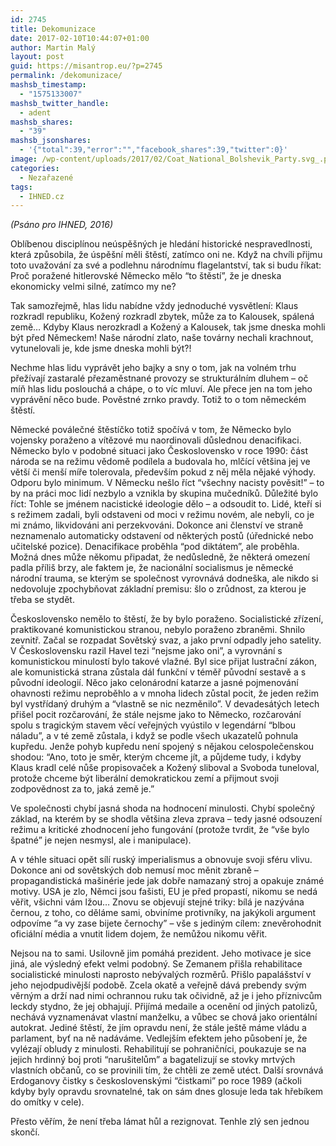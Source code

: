 ```yaml
---
id: 2745
title: Dekomunizace
date: 2017-02-10T10:44:07+01:00
author: Martin Malý
layout: post
guid: https://misantrop.eu/?p=2745
permalink: /dekomunizace/
mashsb_timestamp:
  - "1575133007"
mashsb_twitter_handle:
  - adent
mashsb_shares:
  - "39"
mashsb_jsonshares:
  - '{"total":39,"error":"","facebook_shares":39,"twitter":0}'
image: /wp-content/uploads/2017/02/Coat_National_Bolshevik_Party.svg_.png
categories:
  - Nezařazené
tags:
  - IHNED.cz
---
```

<span style="font-weight: 400;"><em>(Psáno pro IHNED, 2016)</em></span>

<span style="font-weight: 400;">Oblíbenou disciplínou neúspěšných je hledání historické nespravedlnosti, která způsobila, že úspěšní měli štěstí, zatímco oni ne. Když na chvíli přijmu toto uvažování za své a podlehnu národnímu flagelantství, tak si budu říkat: Proč poražené hitlerovské Německo mělo “to štěstí”, že je dneska ekonomicky velmi silné, zatímco my ne?</span>

<span style="font-weight: 400;">Tak samozřejmě, hlas lidu nabídne vždy jednoduché vysvětlení: Klaus rozkradl republiku, Kožený rozkradl zbytek, může za to Kalousek, spálená země… Kdyby Klaus nerozkradl a Kožený a Kalousek, tak jsme dneska mohli být před Německem! Naše národní zlato, naše továrny nechali krachnout, vytunelovali je, kde jsme dneska mohli být?!</span>

<span style="font-weight: 400;">Nechme hlas lidu vyprávět jeho bajky a sny o tom, jak na volném trhu přežívají zastaralé přezaměstnané provozy se strukturálním dluhem &#8211; oč míň hlas lidu poslouchá a chápe, o to víc mluví. Ale přece jen na tom jeho vyprávění něco bude. Pověstné zrnko pravdy. Totiž to o tom německém štěstí.</span>

<span style="font-weight: 400;">Německé poválečné štěstíčko totiž spočívá v tom, že Německo bylo vojensky poraženo a vítězové mu naordinovali důslednou denacifikaci. Německo bylo v podobné situaci jako Československo v roce 1990: část národa se na režimu vědomě podílela a budovala ho, mlčící většina jej ve větší či menší míře tolerovala, především pokud z něj měla nějaké výhody. Odporu bylo minimum. V Německu nešlo říct “všechny nacisty pověsit!” &#8211; to by na práci moc lidí nezbylo a vznikla by skupina mučedníků. Důležité bylo říct: Tohle se jménem nacistické ideologie dělo &#8211; a odsoudit to. Lidé, kteří si s režimem zadali, byli odstaveni od moci v režimu novém, ale nebyli, co je mi známo, likvidováni ani perzekvováni. Dokonce ani členství ve straně neznamenalo automaticky odstavení od některých postů (úřednické nebo učitelské pozice). Denacifikace proběhla “pod diktátem”, ale proběhla. Možná dnes může někomu připadat, že nedůsledně, že některá omezení padla příliš brzy, ale faktem je, že nacionální socialismus je německé národní trauma, se kterým se společnost vyrovnává dodneška, ale nikdo si nedovoluje zpochybňovat základní premisu: šlo o zrůdnost, za kterou je třeba se stydět.</span>

<span style="font-weight: 400;">Československo nemělo to štěstí, že by bylo poraženo. Socialistické zřízení, praktikované komunistickou stranou, nebylo poraženo zbraněmi. Shnilo zevnitř. Začal se rozpadat Sovětský svaz, a jako první odpadly jeho satelity. V Československu razil Havel tezi “nejsme jako oni”, a vyrovnání s komunistickou minulostí bylo takové vlažné. Byl sice přijat lustrační zákon, ale komunistická strana zůstala dál funkční v téměř původní sestavě a s původní ideologií. Něco jako celonárodní katarze a jasné pojmenování ohavnosti režimu neproběhlo a v mnoha lidech zůstal pocit, že jeden režim byl vystřídaný druhým a “vlastně se nic nezměnilo”. V devadesátých letech přišel pocit rozčarování, že stále nejsme jako to Německo, rozčarování spolu s tragickým stavem věcí veřejných vyústilo v legendární “blbou náladu”, a v té země zůstala, i když se podle všech ukazatelů pohnula kupředu. Jenže pohyb kupředu není spojený s nějakou celospolečenskou shodou: “Ano, toto je směr, kterým chceme jít, a půjdeme tudy, i kdyby Klaus kradl celé nůše propisovaček a Kožený sliboval a Svoboda tuneloval, protože chceme být liberální demokratickou zemí a přijmout svoji zodpovědnost za to, jaká země je.”</span>

<span style="font-weight: 400;">Ve společnosti chybí jasná shoda na hodnocení minulosti. Chybí společný základ, na kterém by se shodla většina zleva zprava &#8211; tedy jasné odsouzení režimu a kritické zhodnocení jeho fungování (protože tvrdit, že “vše bylo špatné” je nejen nesmysl, ale i manipulace).</span>

<span style="font-weight: 400;">A v téhle situaci opět sílí ruský imperialismus a obnovuje svoji sféru vlivu. Dokonce ani od sovětských dob nemusí moc měnit zbraně &#8211; propagandistická mašinérie jede jak dobře namazaný stroj a opakuje známé motivy. USA je zlo, Němci jsou fašisti, EU je před propastí, nikomu se nedá věřit, všichni vám lžou… Znovu se objevují stejné triky: bílá je nazývána černou, z toho, co děláme sami, obviníme protivníky, na jakýkoli argument odpovíme “a vy zase bijete černochy” &#8211; vše s jediným cílem: znevěrohodnit oficiální média a vnutit lidem dojem, že nemůžou nikomu věřit.</span>

<span style="font-weight: 400;">Nejsou na to sami. Usilovně jim pomáhá prezident. Jeho motivace je sice jiná, ale výsledný efekt velmi podobný. Se Zemanem přišla rehabilitace socialistické minulosti naprosto nebývalých rozměrů. Přišlo papalášství v jeho nejodpudivější podobě. Zcela okatě a veřejně dává prebendy svým věrným a drží nad nimi ochrannou ruku tak očividně, až je i jeho příznivcům leckdy stydno, že jej obhajují. Přijímá medaile a ocenění od jiných patolizů, nechává vyznamenávat vlastní manželku, a vůbec se chová jako orientální autokrat. Jediné štěstí, že jím opravdu není, že stále ještě máme vládu a parlament, byť na ně nadáváme. Vedlejším efektem jeho působení je, že vylézají obludy z minulosti. Rehabilitují se pohraničníci, poukazuje se na jejich hrdinný boj proti “narušitelům” a bagatelizují se stovky mrtvých vlastních občanů, co se provinili tím, že chtěli ze země utéct. Další srovnává Erdoganovy čistky s československými “čistkami” po roce 1989 (ačkoli kdyby byly opravdu srovnatelné, tak on sám dnes glosuje leda tak hřebíkem do omítky v cele). </span>

<span style="font-weight: 400;">Přesto věřím, že není třeba lámat hůl a rezignovat. Tenhle zlý sen jednou skončí.</span>